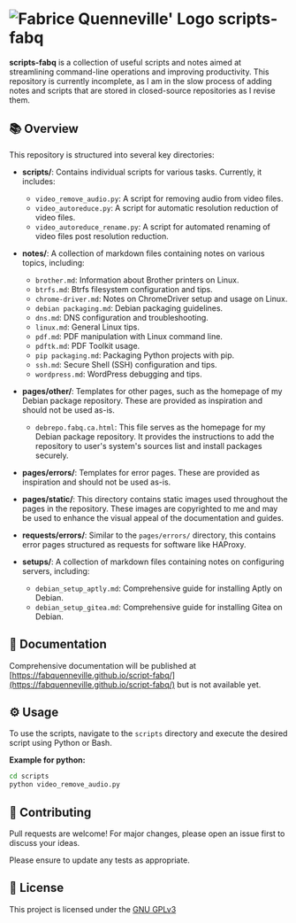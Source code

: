 # ![Fabrice Quenneville' Logo](https://fabq.ca/img/icons/favicon-32x32.webp) scripts-fabq

**scripts-fabq** is a collection of useful scripts and notes aimed at streamlining command-line operations and improving productivity. This repository is currently incomplete, as I am in the slow process of adding notes and scripts that are stored in closed-source repositories as I revise them.

## 📚 Overview

This repository is structured into several key directories:

- **scripts/**: Contains individual scripts for various tasks. Currently, it includes:

  - `video_remove_audio.py`: A script for removing audio from video files.
  - `video_autoreduce.py`: A script for automatic resolution reduction of video files.
  - `video_autoreduce_rename.py`: A script for automated renaming of video files post resolution reduction.

- **notes/**: A collection of markdown files containing notes on various topics, including:

  - `brother.md`: Information about Brother printers on Linux.
  - `btrfs.md`: Btrfs filesystem configuration and tips.
  - `chrome-driver.md`: Notes on ChromeDriver setup and usage on Linux.
  - `debian packaging.md`: Debian packaging guidelines.
  - `dns.md`: DNS configuration and troubleshooting.
  - `linux.md`: General Linux tips.
  - `pdf.md`: PDF manipulation with Linux command line.
  - `pdftk.md`: PDF Toolkit usage.
  - `pip packaging.md`: Packaging Python projects with pip.
  - `ssh.md`: Secure Shell (SSH) configuration and tips.
  - `wordpress.md`: WordPress debugging and tips.

- **pages/other/**: Templates for other pages, such as the homepage of my Debian package repository. These are provided as inspiration and should not be used as-is.

  - `debrepo.fabq.ca.html`: This file serves as the homepage for my Debian package repository. It provides the instructions to add the repository to user's system's sources list and install packages securely.

- **pages/errors/**: Templates for error pages. These are provided as inspiration and should not be used as-is.

- **pages/static/**: This directory contains static images used throughout the pages in the repository. These images are copyrighted to me and may be used to enhance the visual appeal of the documentation and guides.

- **requests/errors/**: Similar to the `pages/errors/` directory, this contains error pages structured as requests for software like HAProxy.

- **setups/**: A collection of markdown files containing notes on configuring servers, including:
  - `debian_setup_aptly.md`: Comprehensive guide for installing Aptly on Debian.
  - `debian_setup_gitea.md`: Comprehensive guide for installing Gitea on Debian.

## 📖 Documentation

Comprehensive documentation will be published at [https://fabquenneville.github.io/script-fabq/](https://fabquenneville.github.io/script-fabq/) but is not available yet.

## ⚙️ Usage

To use the scripts, navigate to the `scripts` directory and execute the desired script using Python or Bash.

**Example for python:**

```bash
cd scripts
python video_remove_audio.py
```

## 🤝 Contributing

Pull requests are welcome! For major changes, please open an issue first to discuss your ideas.

Please ensure to update any tests as appropriate.

## 📜 License

This project is licensed under the [GNU GPLv3](https://choosealicense.com/licenses/gpl-3.0/)
